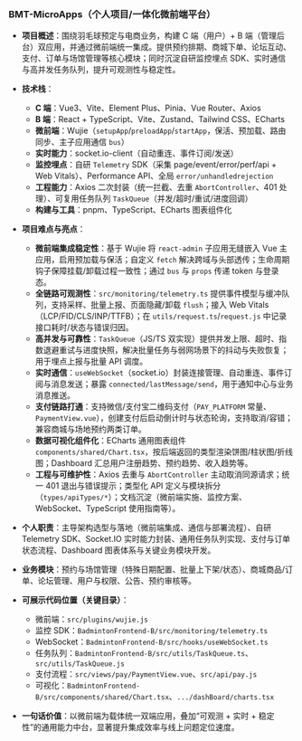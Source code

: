 
### BMT-MicroApps（个人项目/一体化微前端平台）

- **项目概述**：围绕羽毛球预定与电商业务，构建 C 端（用户）+ B 端（管理后台）双应用，并通过微前端统一集成。提供预约排期、商城下单、论坛互动、支付、订单与场馆管理等核心模块；同时沉淀自研监控埋点 SDK、实时通信与高并发任务队列，提升可观测性与稳定性。
- **技术栈**：

  - **C 端**：Vue3、Vite、Element Plus、Pinia、Vue Router、Axios
  - **B 端**：React + TypeScript、Vite、Zustand、Tailwind CSS、ECharts
  - **微前端**：Wujie（`setupApp`/`preloadApp`/`startApp`，保活、预加载、路由同步、主子应用通信 `bus`）
  - **实时能力**：socket.io-client（自动重连、事件订阅/发送）
  - **监控埋点**：自研 `Telemetry` SDK（采集 page/event/error/perf/api + Web Vitals）、Performance API、全局 `error/unhandledrejection`
  - **工程能力**：Axios 二次封装（统一拦截、去重 `AbortController`、401 处理）、可复用任务队列 `TaskQueue`（并发/超时/重试/进度回调）
  - **构建与工具**：pnpm、TypeScript、ECharts 图表组件化
- **项目难点与亮点**：

  - **微前端集成稳定性**：基于 Wujie 将 `react-admin` 子应用无缝嵌入 Vue 主应用，启用预加载与保活；自定义 `fetch` 解决跨域与头部透传；生命周期钩子保障挂载/卸载过程一致性；通过 `bus` 与 `props` 传递 token 与登录态。
  - **全链路可观测性**：`src/monitoring/telemetry.ts` 提供事件模型与缓冲队列，支持采样、批量上报、页面隐藏/卸载 `flush`；接入 Web Vitals（LCP/FID/CLS/INP/TTFB）；在 `utils/request.ts`/`request.js` 中记录接口耗时/状态与错误归因。
  - **高并发与可靠性**：`TaskQueue`（JS/TS 双实现）提供并发上限、超时、指数退避重试与进度快照，解决批量任务与弱网场景下的抖动与失败恢复；用于埋点上报与批量 API 调度。
  - **实时通信**：`useWebSocket`（socket.io）封装连接管理、自动重连、事件订阅与消息发送；暴露 `connected/lastMessage/send`，用于通知中心与业务消息推送。
  - **支付链路打通**：支持微信/支付宝二维码支付（`PAY_PLATFORM` 常量、`PaymentView.vue`），创建支付后启动倒计时与状态轮询，支持取消/容错；兼容商城与场地预约两类订单。
  - **数据可视化组件化**：ECharts 通用图表组件 `components/shared/Chart.tsx`，按后端返回的类型渲染饼图/柱状图/折线图；Dashboard 汇总用户注册趋势、预约趋势、收入趋势等。
  - **工程与可维护性**：Axios 去重与 `AbortController` 主动取消同源请求；统一 401 退出与错误提示；类型化 API 定义与模块拆分（`types/apiTypes/*`）；文档沉淀（微前端实施、监控方案、WebSocket、TypeScript 使用指南等）。
- **个人职责**：主导架构选型与落地（微前端集成、通信与部署流程）、自研 Telemetry SDK、Socket.IO 实时能力封装、通用任务队列实现、支付与订单状态流程、Dashboard 图表体系与关键业务模块开发。
- **业务模块**：预约与场馆管理（特殊日期配置、批量上下架/状态）、商城商品/订单、论坛管理、用户与权限、公告、预约审核等。
- **可展示代码位置（关键目录）**：

  - 微前端：`src/plugins/wujie.js`
  - 监控 SDK：`BadmintonFrontend-B/src/monitoring/telemetry.ts`
  - WebSocket：`BadmintonFrontend-B/src/hooks/useWebSocket.ts`
  - 任务队列：`BadmintonFrontend-B/src/utils/TaskQueue.ts`、`src/utils/TaskQueue.js`
  - 支付流程：`src/views/pay/PaymentView.vue`、`src/api/pay.js`
  - 可视化：`BadmintonFrontend-B/src/components/shared/Chart.tsx`、`.../dashBoard/charts.tsx`
- **一句话价值**：以微前端为载体统一双端应用，叠加“可观测 + 实时 + 稳定性”的通用能力中台，显著提升集成效率与线上问题定位速度。
